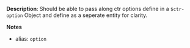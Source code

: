 __Description__: Should be able to pass along ctr options define in a `$ctr-option` Object and define as a seperate entity for clarity.

__Notes__

- alias: `option`
